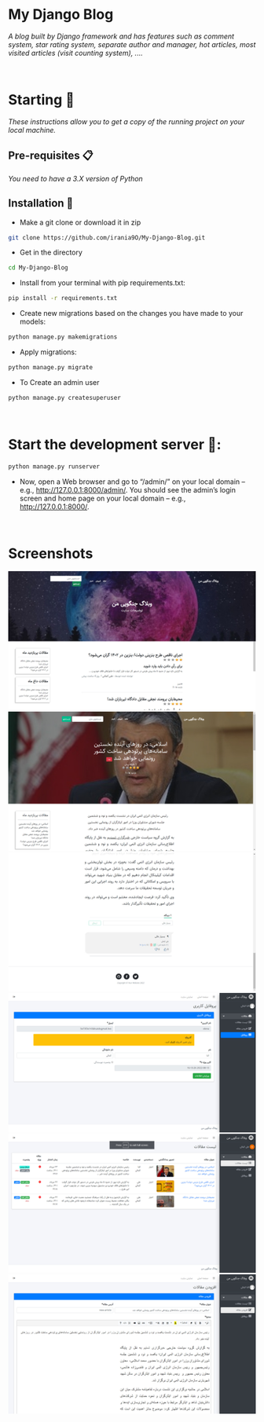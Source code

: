 # My Django Blog

_A blog built by Django framework and has features such as comment system, star rating system, separate author and manager, hot articles, most visited articles (visit counting system), ...._

<br>

# Starting 🚀

_These instructions allow you to get a copy of the running project on your local machine._

## Pre-requisites 📋
_You need to have a 3.X version of Python_

## Installation 🔧

- Make a git clone or download it in zip
```bash
git clone https://github.com/irania9O/My-Django-Blog.git
```
- Get in the directory

```bash
cd My-Django-Blog
```

- Install from your terminal with pip requirements.txt:

```bash
pip install -r requirements.txt
```

- Create new migrations based on the changes you have made to your models:

```bash
python manage.py makemigrations
```

- Apply migrations:
```bash
python manage.py migrate
```

- To Create an admin user
```bash
python manage.py createsuperuser
```

<br>

# Start the development server 🧮:

```bash
python manage.py runserver
```
- Now, open a Web browser and go to “/admin/” on your local domain – e.g., http://127.0.0.1:8000/admin/. 
You should see the admin’s login screen and home page on your local domain – e.g., http://127.0.0.1:8000/.
<br>

# Screenshots
![home](./screenshots/home.jpg)
![article_detail](./screenshots/article_detail.jpg)
![comments](./screenshots/comments.jpg)
![profile](./screenshots/profile.jpg)
![article_list_admin](./screenshots/article_list_admin.jpg)
![add_article](./screenshots/add_article.jpg)

